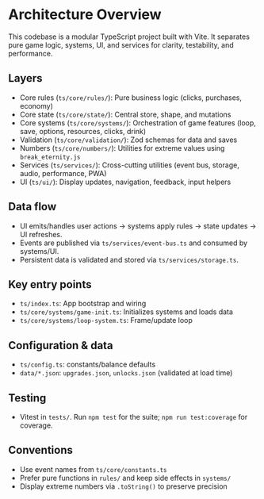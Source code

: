# Architecture Overview

This codebase is a modular TypeScript project built with Vite. It separates pure game logic, systems, UI, and services for clarity, testability, and performance.

## Layers

- Core rules (`ts/core/rules/`): Pure business logic (clicks, purchases, economy)
- Core state (`ts/core/state/`): Central store, shape, and mutations
- Core systems (`ts/core/systems/`): Orchestration of game features (loop, save, options, resources, clicks, drink)
- Validation (`ts/core/validation/`): Zod schemas for data and saves
- Numbers (`ts/core/numbers/`): Utilities for extreme values using `break_eternity.js`
- Services (`ts/services/`): Cross-cutting utilities (event bus, storage, audio, performance, PWA)
- UI (`ts/ui/`): Display updates, navigation, feedback, input helpers

## Data flow

- UI emits/handles user actions → systems apply rules → state updates → UI refreshes.
- Events are published via `ts/services/event-bus.ts` and consumed by systems/UI.
- Persistent data is validated and stored via `ts/services/storage.ts`.

## Key entry points

- `ts/index.ts`: App bootstrap and wiring
- `ts/core/systems/game-init.ts`: Initializes systems and loads data
- `ts/core/systems/loop-system.ts`: Frame/update loop

## Configuration & data

- `ts/config.ts`: constants/balance defaults
- `data/*.json`: `upgrades.json`, `unlocks.json` (validated at load time)

## Testing

- Vitest in `tests/`. Run `npm test` for the suite; `npm run test:coverage` for coverage.

## Conventions

- Use event names from `ts/core/constants.ts`
- Prefer pure functions in `rules/` and keep side effects in `systems/`
- Display extreme numbers via `.toString()` to preserve precision
